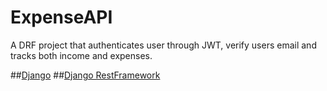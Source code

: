 # ExpenseAPI

A DRF project that authenticates user through JWT, verify users email and tracks both income and expenses.

##[Django](https://www.djangoproject.com/)
##[Django RestFramework](https://www.django-rest-framework.org/)
